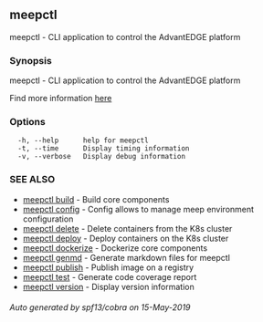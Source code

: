 ## meepctl

meepctl - CLI application to control the AdvantEDGE platform

### Synopsis


meepctl - CLI application to control the AdvantEDGE platform

  Find more information [here](https://kopsvas19p.interdigital.com/wbu-tep/AdvantEDGE/blob/develop/docs/meepctl/meepctl.md)


### Options

```
  -h, --help      help for meepctl
  -t, --time      Display timing information
  -v, --verbose   Display debug information
```

### SEE ALSO

* [meepctl build](meepctl_build.md)	 - Build core components
* [meepctl config](meepctl_config.md)	 - Config allows to manage meep environment configuration
* [meepctl delete](meepctl_delete.md)	 - Delete containers from the K8s cluster
* [meepctl deploy](meepctl_deploy.md)	 - Deploy containers on the K8s cluster
* [meepctl dockerize](meepctl_dockerize.md)	 - Dockerize core components
* [meepctl genmd](meepctl_genmd.md)	 - Generate markdown files for meepctl
* [meepctl publish](meepctl_publish.md)	 - Publish image on a registry
* [meepctl test](meepctl_test.md)	 - Generate code coverage report
* [meepctl version](meepctl_version.md)	 - Display version information

###### Auto generated by spf13/cobra on 15-May-2019
